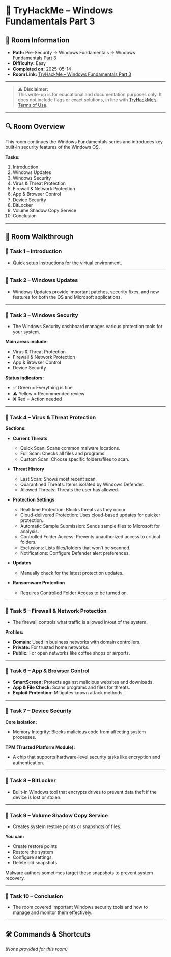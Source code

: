 # 🧩 TryHackMe – Windows Fundamentals Part 3

## 📘 Room Information
- **Path:** Pre-Security → Windows Fundamentals → Windows Fundamentals Part 3  
- **Difficulty:** Easy  
- **Completed on:** 2025-05-14  
- **Room Link:** [TryHackMe – Windows Fundamentals Part 3](https://tryhackme.com/room/windowsfundamentals3xzx)

---

> ⚠️ **Disclaimer:**  
> This write-up is for educational and documentation purposes only. It does not include flags or exact solutions, in line with [TryHackMe’s Terms of Use](https://tryhackme.com/terms).

---

## 🔍 Room Overview
This room continues the Windows Fundamentals series and introduces key built-in security features of the Windows OS.

**Tasks:**
1. Introduction  
2. Windows Updates  
3. Windows Security  
4. Virus & Threat Protection  
5. Firewall & Network Protection  
6. App & Browser Control  
7. Device Security  
8. BitLocker  
9. Volume Shadow Copy Service  
10. Conclusion

---

## 📂 Room Walkthrough

### 🔹 Task 1 – Introduction
- Quick setup instructions for the virtual environment.

---

### 🔹 Task 2 – Windows Updates
- Windows Updates provide important patches, security fixes, and new features for both the OS and Microsoft applications.

---

### 🔹 Task 3 – Windows Security
- The Windows Security dashboard manages various protection tools for your system.

**Main areas include:**
- Virus & Threat Protection  
- Firewall & Network Protection  
- App & Browser Control  
- Device Security  

**Status indicators:**
- ✅ Green = Everything is fine  
- ⚠️ Yellow = Recommended review  
- ❌ Red = Action needed

---

### 🔹 Task 4 – Virus & Threat Protection

**Sections:**
- **Current Threats**
  - Quick Scan: Scans common malware locations.
  - Full Scan: Checks all files and programs.
  - Custom Scan: Choose specific folders/files to scan.

- **Threat History**
  - Last Scan: Shows most recent scan.
  - Quarantined Threats: Items isolated by Windows Defender.
  - Allowed Threats: Threats the user has allowed.

- **Protection Settings**
  - Real-time Protection: Blocks threats as they occur.
  - Cloud-delivered Protection: Uses cloud-based updates for quicker protection.
  - Automatic Sample Submission: Sends sample files to Microsoft for analysis.
  - Controlled Folder Access: Prevents unauthorized access to critical folders.
  - Exclusions: Lists files/folders that won’t be scanned.
  - Notifications: Configure Defender alert preferences.

- **Updates**
  - Manually check for the latest protection updates.

- **Ransomware Protection**
  - Requires Controlled Folder Access to be turned on.

---

### 🔹 Task 5 – Firewall & Network Protection
- The firewall controls what traffic is allowed in/out of the system.

**Profiles:**
- **Domain:** Used in business networks with domain controllers.  
- **Private:** For trusted home networks.  
- **Public:** For open networks like coffee shops or airports.

---

### 🔹 Task 6 – App & Browser Control
- **SmartScreen:** Protects against malicious websites and downloads.  
- **App & File Check:** Scans programs and files for threats.  
- **Exploit Protection:** Mitigates known attack methods.

---

### 🔹 Task 7 – Device Security

**Core Isolation:**
- Memory Integrity: Blocks malicious code from affecting system processes.

**TPM (Trusted Platform Module):**
- A chip that supports hardware-level security tasks like encryption and authentication.

---

### 🔹 Task 8 – BitLocker
- Built-in Windows tool that encrypts drives to prevent data theft if the device is lost or stolen.

---

### 🔹 Task 9 – Volume Shadow Copy Service
- Creates system restore points or snapshots of files.

**You can:**
- Create restore points  
- Restore the system  
- Configure settings  
- Delete old snapshots  

Malware authors sometimes target these snapshots to prevent system recovery.

---

### 🔹 Task 10 – Conclusion
- The room covered important Windows security tools and how to manage and monitor them effectively.

---

## 🛠️ Commands & Shortcuts
*(None provided for this room)*
